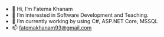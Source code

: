 - 👋 Hi, I’m Fatema Khanam
- 👀 I’m interested in Software Development and Teaching.
- 🌱 I’m currently working by using C#, ASP.NET Core, MSSQL
- 📫 fatemakhanam93@gmail.com

<!---
fa93/fa93 is a ✨ special ✨ repository because its `README.md` (this file) appears on your GitHub profile.
You can click the Preview link to take a look at your changes.
--->

